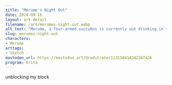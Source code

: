 ```yaml
---
title: "Merume's Night Out"
date: 2024-09-16
layout: art-detail
filename: /art/merumes-night-out.webp
alt_text: "Merume, a four-armed succubus is currently out drinking in the blank void that's called my canvas. She's donning pigtails, has long elven-like ears and a tail. She's holding two non-descript alcohol bottles in her left hands, and doing a funny gesture at you. She's wearing a tube top, and some leggings."
slug: merumes-night-out
characters:
- Merume
arttags:
- sketch
mastodon_url: https://mastodon.art/@redstrate/113150414242267426
program: Krita
---
```

unblocking my block
